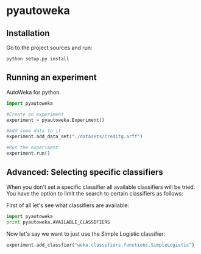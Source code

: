 pyautoweka
==========


Installation
------------

Go to the project sources and run:
```
python setup.py install
```

Running an experiment
--------------------

AutoWeka for python.

```python
import pyautoweka

#Create an experiment
experiment = pyautoweka.Experiment()

#Add some data to it
experiment.add_data_set("./datasets/creditg.arff")

#Run the experiment
experiment.run()
```


Advanced: Selecting specific classifiers
----------------------------------------

When you don't set a specific classifier all available classifiers will be tried. You have the option to limit the search to certain classifiers as follows:

First of all let's see what classifiers are available:

```python
import pyautoweka
print pyautoweka.AVAILABLE_CLASSIFIERS
```

Now let's say we want to just use the Simple Logistic classifier:
```python
experiment.add_classfier("weka.classifiers.functions.SimpleLogistic")
```

